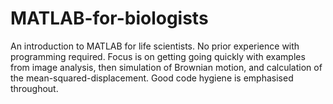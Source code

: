 # MATLAB-for-biologists
An introduction to MATLAB for life scientists. No prior experience with programming required. Focus is on getting going quickly with examples from image analysis, then simulation of Brownian motion, and calculation of the mean-squared-displacement. Good code hygiene is emphasised throughout.
